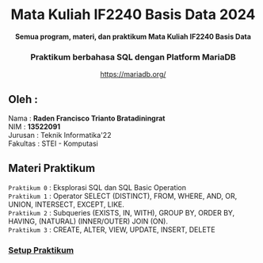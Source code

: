 <div align="center">
<h1>Mata Kuliah IF2240 Basis Data 2024</h1>
<b>Semua program, materi, dan praktikum Mata Kuliah IF2240 Basis Data</b>
<br>
<h3> Praktikum berbahasa SQL dengan Platform MariaDB </h3>
<a href="https://mariadb.org/">https://mariadb.org/</a>
<br>
</div> 
  
## Oleh : 
Nama : **Raden Francisco Trianto Bratadiningrat**  
NIM : **13522091**   
Jurusan : Teknik Informatika'22  
Fakultas : STEI - Komputasi

## Materi Praktikum
`Praktikum 0` : Eksplorasi SQL dan SQL Basic Operation  
`Praktikum 1` : Operator SELECT (DISTINCT), FROM, WHERE, AND, OR, UNION, INTERSECT, EXCEPT, LIKE.  
`Praktikum 2` : Subqueries (EXISTS, IN, WITH), GROUP BY, ORDER BY, HAVING, (NATURAL)   (INNER/OUTER) JOIN (ON).  
`Praktikum 3` : CREATE, ALTER, VIEW, UPDATE, INSERT, DELETE


### [Setup Praktikum](https://docs.google.com/document/d/1M3gYhnNW7ewpT1-YbAcYBxHx4-8LJctmU7bRovb2mbo/edit)


<!-- LINK REPOSITORY: https://github.com/NoHaitch/Basdat_2024 -->